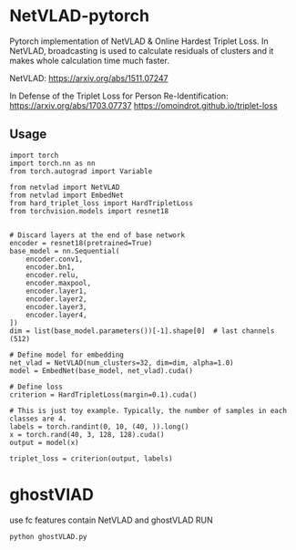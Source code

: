 # NetVLAD-pytorch
Pytorch implementation of NetVLAD &amp; Online Hardest Triplet Loss.
In NetVLAD, broadcasting is used to calculate residuals of clusters and it makes whole calculation time much faster. 

NetVLAD: https://arxiv.org/abs/1511.07247

In Defense of the Triplet Loss for Person Re-Identification: https://arxiv.org/abs/1703.07737 https://omoindrot.github.io/triplet-loss

## Usage
```
import torch
import torch.nn as nn
from torch.autograd import Variable

from netvlad import NetVLAD
from netvlad import EmbedNet
from hard_triplet_loss import HardTripletLoss
from torchvision.models import resnet18


# Discard layers at the end of base network
encoder = resnet18(pretrained=True)
base_model = nn.Sequential(
    encoder.conv1,
    encoder.bn1,
    encoder.relu,
    encoder.maxpool,
    encoder.layer1,
    encoder.layer2,
    encoder.layer3,
    encoder.layer4,
])
dim = list(base_model.parameters())[-1].shape[0]  # last channels (512)

# Define model for embedding
net_vlad = NetVLAD(num_clusters=32, dim=dim, alpha=1.0)
model = EmbedNet(base_model, net_vlad).cuda()

# Define loss
criterion = HardTripletLoss(margin=0.1).cuda()

# This is just toy example. Typically, the number of samples in each classes are 4.
labels = torch.randint(0, 10, (40, )).long()
x = torch.rand(40, 3, 128, 128).cuda()
output = model(x)

triplet_loss = criterion(output, labels)
```


# ghostVlAD
use fc features 
contain NetVLAD and ghostVLAD
RUN 
```
python ghostVLAD.py
```

